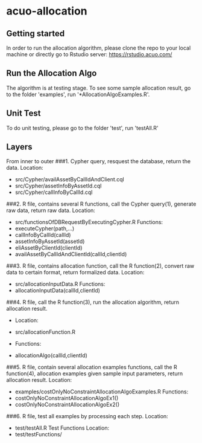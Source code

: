 # acuo-allocation

## Getting started

In order to run the allocation algorithm, please clone the repo to your local machine or 
directly go to Rstudio server: https://rstudio.acuo.com/

## Run the Allocation Algo

The algorithm is at testing stage. To see some sample allocation result, go to the folder 'examples', run '*AllocationAlgoExamples.R'.

## Unit Test

To do unit testing, please go to the folder 'test', run 'testAll.R'


## Layers
From inner to outer
###1. Cypher query, resquest the database, return the data.
Location:
* src/Cypher/availAssetByCallIdAndClient.cql 
* src/Cypher/assetInfoByAssetId.cql 
* src/Cypher/callInfoByCallId.cql 

###2. R file, contains several R functions, call the Cypher query(1), generate raw data, return raw data.
Location:
* src/functionsOfDBRequestByExecutingCypher.R 
Functions:
* executeCypher(path,...)
* callInfoByCallId(callId)
* assetInfoByAssetId(assetId)
* eliAssetByClientId(clientId)
* availAssetByCallIdAndClientId(callId,clientId)

###3. R file, contains allocation function, call the R function(2), convert raw data to certain format, return formalized data.
Location:
* src/allocationInputData.R 
Functions:
* allocationInputData(callId,clientId)

###4. R file, call the R function(3), run the allocation algorithm, return allocation result.
- Location:
* src/allocationFunction.R
- Functions:
* allocationAlgo(callId,clientId)

###5. R file, contain several allocation examples functions, call the R function(4), allocation examples given sample input parameters, return allocation result.
Location:
* examples/costOnlyNoConstraintAllocationAlgoExamples.R 
Functions:
* costOnlyNoConstraintAllocationAlgoEx1()
* costOnlyNoConstraintAllocationAlgoEx2()

###6. R file, test all examples by processing each step.
Location:
* test/testAll.R 
Test Functions Location:
* test/testFunctions/

